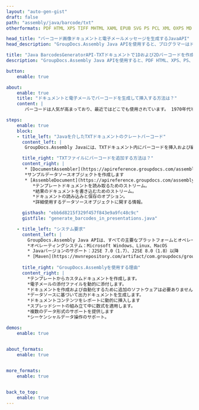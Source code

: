 ```yaml
---
layout: "auto-gen-gist"
draft: false
path: "assembly/java/barcode/txt"
otherformats: PDF HTML XPS TIFF MHTML XAML EPUB SVG PS PCL XML OXPS MD EML EMLX MSG 

head_title: "バーコード画像ドキュメントと電子メールメッセージを生成するJavaAPI"
head_description: "GroupDocs.Assembly Java APIを使用すると、プログラマーはドキュメント（PDF、DOC、DOCX、RTF、XLSX、CSV、PPTX）およびEメール（EML EMLX MSG）メッセージにバーコードを作成および追加できます。."

title: "Java BarcodesGeneratorAPI-TXTドキュメントで1Dおよび2Dバーコードを作成する"
description: "GroupDocs.Assembly Java APIを使用すると、PDF HTML、XPS、PS、TXT、EPUB、PCL、SVG、ドキュメントおよび電子メール（EML、EMLX、MSG）メッセージ内に1Dおよび2Dバーコード画像を生成および追加できます。."

button:
    enable: true

about:
    enable: true
    title: "ドキュメントと電子メールでバーコードを生成して挿入する方法は？"
    content: |
       バーコードは人気が高まっており、最近ではどこでも使用されています。 1970年代半ばに食料品店に登場し始め、今日では本、切符、薬を追跡するための病院、自動車部品店などで見つけることができます。このWebページでは、Javaアプリケーションでドキュメントや電子メール内にバーコード画像を動的に作成および追加する方法について説明します。 GroupDocs.Assembly for Javaは、ソフトウェア開発者が強力なドキュメント自動化およびレポートアプリケーションを作成するのに役立つ非常に便利なAPIです。 PDF、HTML、XPS、Microsoft Office Word、Excelワークシート、PowerPointプレゼンテーション、Outlook電子メールなどの多くの一般的なドキュメント形式の処理をサポートします。 Java APIを使用すると、わずか数行のコードで、ドキュメント内や電子メールメッセージ内にバーコード画像を簡単に作成して挿入できます。また、バーコード画像の拡大縮小、前面と背面の色の変更、バーコード画像の解像度の変更、バーコードテキストの配置、フォントの変更などのバーコード画像のプロパティの変更もサポートしています。 

steps:
    enable: true
    block:
    - title_left: "Javaを介したTXTドキュメントのクレートバーコード"
      content_left: |
       GroupDocs.Assembly Javaには、TXTドキュメント内にバーコードを挿入および編集するための完全な機能が含まれています。次のJavaコード例は、わずか数行のコードでTXTドキュメント内にバーコードイメージを作成して使用する方法を示しています。 

      title_right: "TXTファイルにバーコードを追加する方法は？"
      content_right: |
       * [DocumentAssembler](https://apireference.groupdocs.com/assembly/java/com.groupdocs.assembly/DocumentAssembler）のインスタンスを作成します 
       *サンプルデータソースオブジェクトを作成します
       * [AssembleDocument](https://apireference.groupdocs.com/assembly/java/com.groupdocs.assembly/DocumentAssembler#assembleDocument-java.io.InputStream-java.io.OutputStream-com.groupdocs.assembly.DataSourceInfo) を呼び出します。次のパラメータを使用するメソッド
          *テンプレートドキュメントを読み取るためのストリーム。
          *結果のドキュメントを書き込むためのストリーム。
          *ドキュメントの読み込みと保存のオプション。
          *詳細使用するデータソースオブジェクトに関する情報。

      gisthash: "ebb6d8215f329f457f843e9a9fc48c9c"
      gistfile: "generate_barcodes_in_presentations.java"     

    - title_left: "システム要求"
      content_left: |
        GroupDocs.Assembly Java APIは、すべての主要なプラットフォームとオペレーティングシステムでサポートされています。 Microsoft Word、Excel、PowerPoint、Outlook、OpenOffice、その他50以上の形式でドキュメントを生成できます。完全なシステム要件ガイドについては、[システム要件](https://docs.groupdocs.com/assembly/java/system-requirements/）にアクセスしてください。以下のコードを実行する前に、次の前提条件がインストールされていることを確認してください。システム：
        *オペレーティングシステム：Microsoft Windows、Linux、MacOS
        * Javaバージョンのサポート：J2SE 7.0（1.7）、J2SE 8.0（1.8）以降
        * [Maven](https://mvnrepository.com/artifact/com.groupdocs/groupdocs-assembly/）から最新バージョンのGroupDocs.AssemblyJavaAPIを入手します。
        
      title_right: "GroupDocs.Assemblyを使用する理由"
      content_right: |
        *テンプレートからカスタムドキュメントを作成します。
        *電子メールの添付ファイルを動的に添付します。
        *ドキュメントを作成および自動化するために追加のソフトウェアは必要ありません。
        *データソースに基づいて出力ドキュメントを生成します。
        *ドキュメントコンテンツをレポートに動的に挿入します
        *スプレッドシートの組み立て中に数式を適用します。
        *複数のデータ形式のサポートを提供します
        *シーケンシャルデータ操作のサポート。

demos:
    enable: true
        

about_formats:
    enable: true


more_formats:
    enable: true


back_to_top:
    enable: true
---
```

